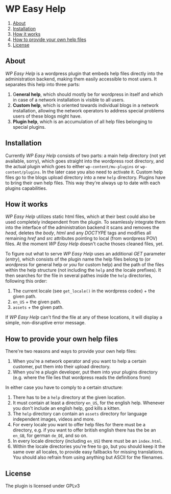 # WP Easy Help #

1. [About](#about)
2. [Installation](#install)
3. [How it works](#how)
4. [How to provide your own help files](#how2)
5. [License](#license)

## <a name="about"/> About ##

*WP Easy Help* is a wordpress plugin that embeds help files
directly into the administration backend, making them easily accessible to most users.
It separates this help into three parts:

1. G**eneral help**, which should mostly be for wordpress in itself and which in case of a network installation is visible to all users.
2. **Custom help**, which is oriented towards individual blogs in a network installation, allowing the network operators to address special problems users of these blogs might have.
3. **Plugin help**, which is an accumulation of all help files belonging to special plugins.

## <a name="install"/> Installation ##

Currently *WP Easy Help* consists of two parts: a main help directory (not yet available, sorry),
which goes straight into the wordpress root directory, and the actual plugin which goes
to either `wp-content/mu-plugins` or `wp-content/plugins`. In the later case you also need
to activate it.
Custom help files go to the blogs upload directory into a new `help` directory.
Plugins have to bring their own help files. This way they're always up to date
with each plugins capabilities.

## <a name="how"/> How it works ##

*WP Easy Help* utilizes static html files, which at their best could also be used completely
independent from the plugin. To seamlessly integrate them into the interface of the
administration backend it scans and removes the *head*, deletes the *body*, *html* and any *DOCTYPE* tags
and modifies all remaining *href* and *src* attributes pointing to local (from wordpress POV) files.
At the moment *WP Easy Help* doesn't cache thoses cleaned files, yet.

To figure out what to serve *WP Easy Help* uses an additional *GET* parameter (*entry*), which consists
of the plugin name the help files belong to (or *wordpress* for general help or *you* for custom help)
and the path of the files within the help structure (not including the `help` and the locale prefixes).
It then searches for the file in several pathes inside the `help` directories, following this order:

1. The current locale (see `get_locale()` in the wordpress codex) + the given path.
2. `en_US` + the given path.
3. `assets` + the given path.

If *WP Easy Help* can't find the file at any of these locations, it will display a simple, non-disruptive error
message.


## <a name="how2"/> How to provide your own help files ##

There're two reasons and ways to provide your own help files:

1. When you're a network operator and you want to help a certain customer, put them into their upload directory.
2. When you're a plugin developer, put them into your plugins directory (e.g. where the file lies that wordpress reads the definitions from)

In either case you have to comply to a certain structure:

1. There has to be a `help` directory at the given location.
2. It must contain at least a directory `en_US`, for the english help. Whenever you don't include an english help, god kills a kitten.
3. The `help` directory can contain an `assets` directory for language independent images, videos and more.
4. For every locale you want to offer help files for there must be a directory, e.g. if you want to offer british english there
   has the be an `en_GB`, for german `de_DE`, and so on.
5. In every locale directory (including `en_US`) there must be an `index.html`.
6. Within the locale directories you're free to go, but you should keep it the same over all locales, to provide easy fallbacks for missing translations.
   You should also refrain from using anything but ASCII for the filenames.

## <a name="license"/> License ##

The plugin is licensed under GPLv3

